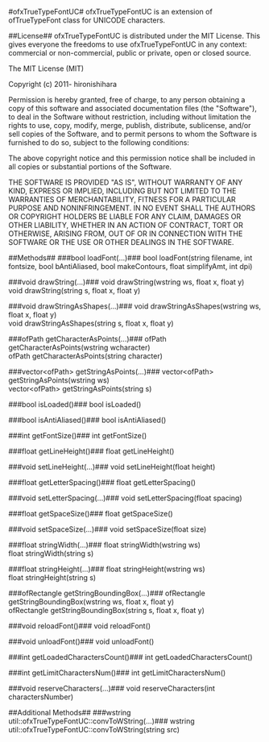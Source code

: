 #ofxTrueTypeFontUC#
ofxTrueTypeFontUC is an extension of ofTrueTypeFont class for UNICODE characters.

##License##
ofxTrueTypeFontUC is distributed under the MIT License. This gives everyone the freedoms to use ofxTrueTypeFontUC  in any context: commercial or non-commercial, public or private, open or closed source.

The MIT License (MIT)

Copyright (c) 2011- hironishihara

Permission is hereby granted, free of charge, to any person obtaining a copy
of this software and associated documentation files (the "Software"), to deal
in the Software without restriction, including without limitation the rights
to use, copy, modify, merge, publish, distribute, sublicense, and/or sell
copies of the Software, and to permit persons to whom the Software is
furnished to do so, subject to the following conditions:

The above copyright notice and this permission notice shall be included in
all copies or substantial portions of the Software.

THE SOFTWARE IS PROVIDED "AS IS", WITHOUT WARRANTY OF ANY KIND, EXPRESS OR
IMPLIED, INCLUDING BUT NOT LIMITED TO THE WARRANTIES OF MERCHANTABILITY,
FITNESS FOR A PARTICULAR PURPOSE AND NONINFRINGEMENT. IN NO EVENT SHALL THE
AUTHORS OR COPYRIGHT HOLDERS BE LIABLE FOR ANY CLAIM, DAMAGES OR OTHER
LIABILITY, WHETHER IN AN ACTION OF CONTRACT, TORT OR OTHERWISE, ARISING FROM,
OUT OF OR IN CONNECTION WITH THE SOFTWARE OR THE USE OR OTHER DEALINGS IN
THE SOFTWARE.

##Methods##
###bool loadFont(…)###
bool loadFont(string filename, int fontsize, bool bAntiAliased, bool makeContours, float simplifyAmt, int dpi)  
  
###void drawString(...)###
void drawString(wstring ws, float x, float y)  
void drawString(string s, float x, float y)  

###void drawStringAsShapes(...)###
void drawStringAsShapes(wstring ws, float x, float y)  
void drawStringAsShapes(string s, float x, float y)  
  
###ofPath getCharacterAsPoints(...)###
ofPath getCharacterAsPoints(wstring wcharacter)  
ofPath getCharacterAsPoints(string character)  
  
###vector&lt;ofPath> getStringAsPoints(…)###
vector&lt;ofPath> getStringAsPoints(wstring ws)  
vector&lt;ofPath> getStringAsPoints(string s)  
  
###bool isLoaded()###
bool isLoaded()  

###bool isAntiAliased()###
bool isAntiAliased()  
  
###int getFontSize()###
int getFontSize()  
  
###float getLineHeight()###
float getLineHeight()  

###void setLineHeight(...)###
void setLineHeight(float height)  
  
###float getLetterSpacing()###
float getLetterSpacing()  

###void setLetterSpacing(...)###
void setLetterSpacing(float spacing)  
  
###float getSpaceSize()###
float getSpaceSize()  

###void setSpaceSize(...)###
void setSpaceSize(float size)  
  
###float stringWidth(...)###
float stringWidth(wstring ws)  
float stringWidth(string s)  
  
###float stringHeight(...)###
float stringHeight(wstring ws)  
float stringHeight(string s)  
  
###ofRectangle getStringBoundingBox(...)###
ofRectangle getStringBoundingBox(wstring ws, float x, float y)   
ofRectangle getStringBoundingBox(string s, float x, float y)  

###void reloadFont()###
void reloadFont()  

###void unloadFont()###
void unloadFont()  

###int getLoadedCharactersCount()###
int  getLoadedCharactersCount()
  
###int getLimitCharactersNum()###
int getLimitCharactersNum()  

###void reserveCharacters(...)###
void reserveCharacters(int charactersNumber)  
  
##Additional Methods##
###wstring util::ofxTrueTypeFontUC::convToWString(...)###
wstring util::ofxTrueTypeFontUC::convToWString(string src)  
  
